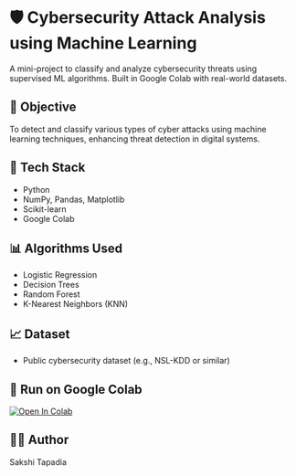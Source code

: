 # 🛡️ Cybersecurity Attack Analysis using Machine Learning

A mini-project to classify and analyze cybersecurity threats using supervised ML algorithms. Built in Google Colab with real-world datasets.

## 📌 Objective

To detect and classify various types of cyber attacks using machine learning techniques, enhancing threat detection in digital systems.

## 🧠 Tech Stack

- Python
- NumPy, Pandas, Matplotlib
- Scikit-learn
- Google Colab

## 📊 Algorithms Used

- Logistic Regression
- Decision Trees
- Random Forest
- K-Nearest Neighbors (KNN)

## 📈 Dataset

- Public cybersecurity dataset (e.g., NSL-KDD or similar)

## 🔗 Run on Google Colab

[![Open In Colab](https://colab.research.google.com/assets/colab-badge.svg)](https://colab.research.google.com/drive/1CJTpCzdVZr23RcXy-aEPtkq6l3HjfYxh)


## 👩‍💻 Author

Sakshi Tapadia
